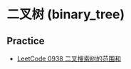# 二叉树 (binary_tree)

## Practice

- [LeetCode 0938 二叉搜索树的范围和](https://leetcode-cn.com/problems/range-sum-of-bst/)
